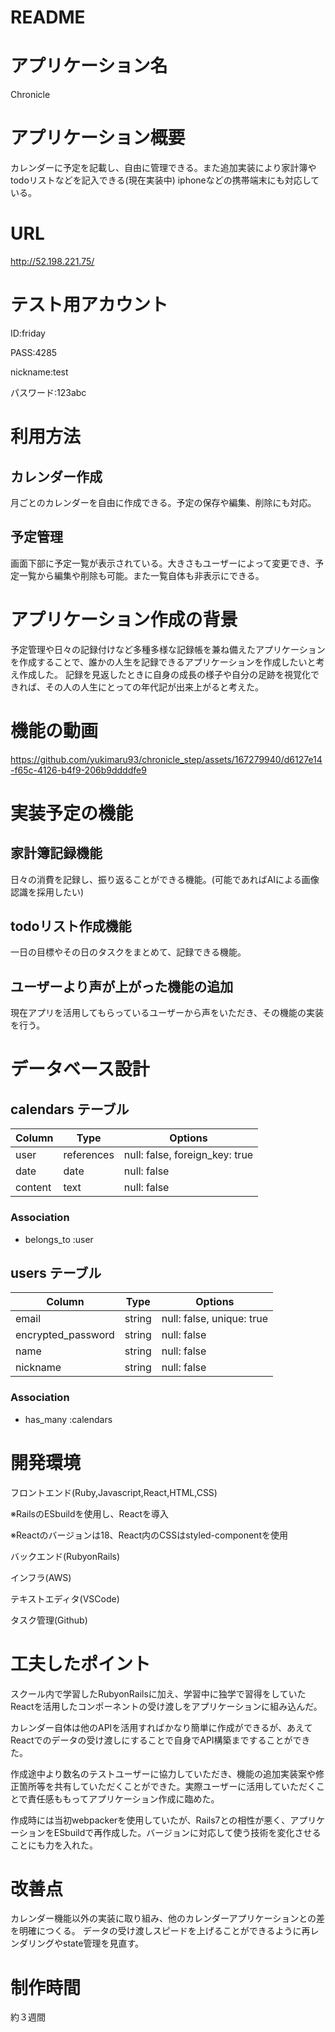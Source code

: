 # README

# アプリケーション名
Chronicle

# アプリケーション概要
カレンダーに予定を記載し、自由に管理できる。また追加実装により家計簿やtodoリストなどを記入できる(現在実装中)
iphoneなどの携帯端末にも対応している。

# URL
http://52.198.221.75/

# テスト用アカウント
ID:friday

PASS:4285

nickname:test

パスワード:123abc

# 利用方法
## カレンダー作成
月ごとのカレンダーを自由に作成できる。予定の保存や編集、削除にも対応。

## 予定管理
画面下部に予定一覧が表示されている。大きさもユーザーによって変更でき、予定一覧から編集や削除も可能。また一覧自体も非表示にできる。

# アプリケーション作成の背景
予定管理や日々の記録付けなど多種多様な記録帳を兼ね備えたアプリケーションを作成することで、誰かの人生を記録できるアプリケーションを作成したいと考え作成した。
記録を見返したときに自身の成長の様子や自分の足跡を視覚化できれば、その人の人生にとっての年代記が出来上がると考えた。

# 機能の動画
https://github.com/yukimaru93/chronicle_step/assets/167279940/d6127e14-f65c-4126-b4f9-206b9ddddfe9

# 実装予定の機能
## 家計簿記録機能
日々の消費を記録し、振り返ることができる機能。(可能であればAIによる画像認識を採用したい)

## todoリスト作成機能
一日の目標やその日のタスクをまとめて、記録できる機能。

## ユーザーより声が上がった機能の追加
現在アプリを活用してもらっているユーザーから声をいただき、その機能の実装を行う。

# データベース設計
## calendars テーブル

| Column              | Type       | Options                        |
| ------------------- | ---------- | ------------------------------ |
| user                | references | null: false, foreign_key: true |
| date                | date       | null: false |
| content             | text       | null: false |
 
### Association

- belongs_to :user


## users テーブル

| Column             | Type    | Options     |
| ------------------ | ------- | ----------- |
| email              | string  | null: false, unique: true |
| encrypted_password | string  | null: false |
| name               | string  | null: false |
| nickname           | string  | null: false |


### Association

- has_many :calendars


# 開発環境
フロントエンド(Ruby,Javascript,React,HTML,CSS)

※RailsのESbuildを使用し、Reactを導入

※Reactのバージョンは18、React内のCSSはstyled-componentを使用

バックエンド(RubyonRails)

インフラ(AWS)

テキストエディタ(VSCode)

タスク管理(Github)

# 工夫したポイント	
スクール内で学習したRubyonRailsに加え、学習中に独学で習得をしていたReactを活用したコンポーネントの受け渡しをアプリケーションに組み込んだ。

カレンダー自体は他のAPIを活用すればかなり簡単に作成ができるが、あえてReactでのデータの受け渡しにすることで自身でAPI構築まですることができた。

作成途中より数名のテストユーザーに協力していただき、機能の追加実装案や修正箇所等を共有していただくことができた。実際ユーザーに活用していただくことで責任感ももってアプリケーション作成に臨めた。

作成時には当初webpackerを使用していたが、Rails7との相性が悪く、アプリケーションをESbuildで再作成した。バージョンに対応して使う技術を変化させることにも力を入れた。

# 改善点
カレンダー機能以外の実装に取り組み、他のカレンダーアプリケーションとの差を明確につくる。
データの受け渡しスピードを上げることができるように再レンダリングやstate管理を見直す。

# 制作時間
約３週間



